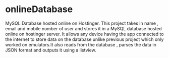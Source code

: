 # onlineDatabase
MySQL Database hosted online on Hostinger. 
This project takes in name , email and mobile number of user and stores it in a MySQL database hosted online on hostinger server.
It allows any device having the app connected to the internet to store data on the database unlike previous project which only worked on emulators.It also reads from the database , parses the data in JSON format and outputs it using a listview.
